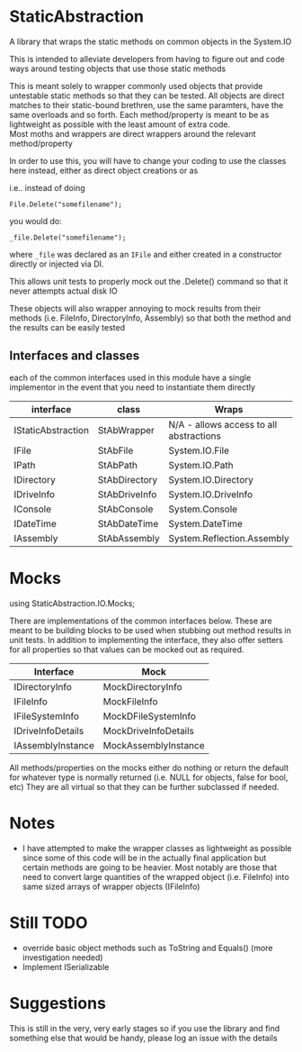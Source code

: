 # StaticAbstraction
A library that wraps the static methods on common objects in the System.IO 

This is intended to alleviate developers from having to figure out and code ways around testing objects that use those static methods


This is meant solely to wrapper commonly used objects that provide untestable static methods so that they can be tested.
All objects are direct matches to their static-bound brethren, use the same paramters, have the same overloads and so forth.  Each method/property is meant to be as lightweight as possible with the least amount of extra code.  
Most moths and wrappers are direct wrappers around the relevant method/property


In order to use this, you will have to change your coding to use the classes here instead, either as direct object creations or as 



i.e.. instead of doing 

`File.Delete("somefilename");`

you would do:

`_file.Delete("somefilename");`

where `_file` was declared as an `IFile` and either created in a constructor directly or injected via DI.


This allows unit tests to properly mock out the .Delete() command so that it never attempts actual disk IO

These objects will also wrapper annoying to mock results from their methods (i.e. FileInfo, DirectoryInfo, Assembly) so that both the method and the results can be easily tested


## Interfaces and classes
each of the common interfaces used in this module have a single implementor in the event that you need to instantiate them directly

|interface|class|Wraps|
|---|---|---|
|IStaticAbstraction|StAbWrapper|N/A - allows access to all abstractions|
|IFile|StAbFile|System.IO.File|
|IPath|StAbPath|System.IO.Path|
|IDirectory|StAbDirectory|System.IO.Directory|
|IDriveInfo|StAbDriveInfo|System.IO.DriveInfo|
|IConsole|StAbConsole|System.Console|
|IDateTime|StAbDateTime|System.DateTime|
|IAssembly|StAbAssembly|System.Reflection.Assembly|



# Mocks

using StaticAbstraction.IO.Mocks;

There are implementations of the common interfaces below.  These are meant to be building blocks to be used when stubbing out method results in unit tests.  In addition
to implementing the interface, they also offer setters for all properties so that values can be mocked out as required.

|Interface|Mock|
|-|-|
|IDirectoryInfo|MockDirectoryInfo|
|IFileInfo|MockFileInfo|
|IFileSystemInfo|MockDFileSystemInfo|
|IDriveInfoDetails|MockDriveInfoDetails|
|IAssemblyInstance|MockAssemblyInstance|

All methods/properties on the mocks either do nothing or return the default for whatever type is normally returned (i.e. NULL for objects, false for bool, etc)
  They are all virtual so that they can be further subclassed if needed.

# Notes
- I have attempted to make the wrapper classes as lightweight as possible since some of this code will be in the actually final application but certain methods are going to be heavier.  Most notably are those that need to convert large quantities of the wrapped object (i.e. FileInfo) into same sized arrays of wrapper objects (IFileInfo)

# Still TODO
- override basic object methods such as ToString and Equals() (more investigation needed)
- Implement ISerializable 


# Suggestions
This is still in the very, very early stages so if you use the library and find something else that would be handy, please log an issue with the details

